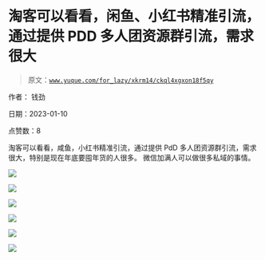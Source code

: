 # 淘客可以看看，闲鱼、小红书精准引流，通过提供 PDD 多人团资源群引流，需求很大

> 原文：[`www.yuque.com/for_lazy/xkrm14/ckql4xgxon18f5qy`](https://www.yuque.com/for_lazy/xkrm14/ckql4xgxon18f5qy)



作者： 钱劲 

日期：2023-01-10 

点赞数：8 

淘客可以看看，咸鱼，小红书精准引流，通过提供 PdD 多人团资源群引流，需求很大，特别是现在年底要囤年货的人很多。 微信加满人可以做很多私域的事情。 

![](img/eecba1ddd5d848826cb6253f1aa7d38b.png) 

![](img/b99744688a6dfc065a093e3c2917d8c7.png)  

![](img/c81d099867ba7179b3ce98cb457e2313.png) 

![](img/024b90b8b67639c89f94ca9ccd6a9525.png) 

![](img/81ed39bac689fcc61f868ede976cde86.png) 

![](img/de92047b3f0eb556fe625b1ff8de190c.png) 

